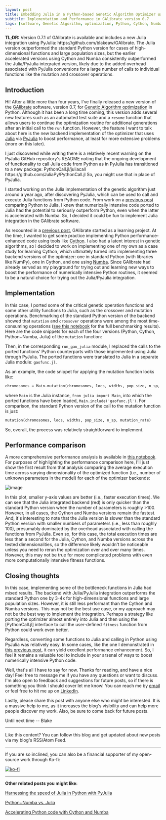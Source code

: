 ```yaml
---
layout: post
title: Embedding Julia in a Python-based Genetic Algorithm Optimizer using PyJulia
subtitle: Implementation and Performance in GAlibrate version 0.7
tags: [software, Genetic Algorithm, optimization, Python, Cython, Numba, Julia, PyJulia]
---
```



<div class="alert alert-info">
<strong>TL;DR:</strong> Version 0.7.1 of GAlibrate is available and includes a new Julia integration using PyJulia: https://github.com/blakeaw/GAlibrate. The Julia version outperformed the standard Python version for cases of high-dimensional functions and large population sizes, but the earlier accelerated versions using Cython and Numba consistently outperformed the Julia/PyJulia integrated version, likely due to the added overhead associated with PyJulia conversions for a large number of calls to individual functions like the mutation and crossover operations.  
</div>


## Introduction


Hi! After a little more than four years, I've finally released a new version of the [GAlibrate](https://github.com/blakeaw/GAlibrate) software, version 0.7, for [Genetic Algorithm optimization](https://en.wikipedia.org/wiki/Genetic_algorithm) in Python. Although it has been a long time coming, this version adds several new features such as an automated test suite and a `resume` function that allows users to continue the optimization routine for additional generations after an initial call to the `run` function. However, the feature I want to talk about here is the new backend implementation of the optimizer that uses [Julia](https://julialang.org/) via [PyJulia](https://pyjulia.readthedocs.io/en/latest/) to boost performance, at least for more extensive problems (more on this later).


<div class="alert alert-info">
I just discovered while writing there is a relatively recent warning on the PyJulia GitHub repository's README noting that the ongoing development of functionality to call Julia code from Python as in PyJulia has transitioned to a new package: PythonCall.jl/juliacall https://github.com/JuliaPy/PythonCall.jl
So, you might use that in place of PyJulia.  
</div>


I started working on the Julia implementation of the genetic algorithm just around a year ago, after discovering PyJulia, which can be used to call and execute Julia functions from Python code. From work on a [previous post](https://blakeaw.github.io/2019-09-20-numba-vs-julia/) comparing Python to Julia, I knew that numerically intensive code ported to Julia had the potential to seriously outperform Python, even when the latter is accelerated with Numba. So, I decided it could be fun to implement Julia integration in the GAlibrate software.


As recounted in a [previous post](https://blakeaw.github.io/2019-09-05-galibrate/), GAlibrate started as a learning project. At the time, I wanted to get some practice implementing Python performance-enhanced code using tools like [Cython](https://cython.org/). I also had a latent interest in genetic algorithms, so I decided to work on implementing one of my own as a case study for learning Cython, which ultimately turned into implementing three backend versions of the optimizer: one in standard Python (with libraries like NumPy), one in Cython, and one using [Numba](https://numba.pydata.org/). Since GAlibrate had already served as my playground for trying out and learning new ways to boost the performance of numerically intensive Python routines, it seemed to be a natural choice for trying out the Julia/PyJulia integration.




## Implementation


In this case, I ported some of the critical genetic operation functions and some other utility functions to Julia, such as the crossover and mutation operations. Benchmarking of the standard Python version of the backend showed that `mutation` and `crossover` operations were among the most time-consuming operations ([see this notebook](https://github.com/blakeaw/GAlibrate/blob/master/notebooks/01_profile-performance.ipynb) for the full benchmarking results). Here are the code snippets for each of the four versions (Python, Cython, Python+Numba, Julia) of the `mutation` function:


<script src="https://gist.github.com/blakeaw/f7b15d1bd0d1554046e5c1dcf0a85a0f.js"></script>


Then, in the corresponding `run_gao_julia` module, I replaced the calls to the ported functions' Python counterparts with those implemented using Julia through PyJulia. The ported functions were translated to Julia in a separate Julia module: `gaofunc.jl`.


 As an example, the code snippet for applying the mutation function looks like:
```python
chromosomes = Main.mutation(chromosomes, locs, widths, pop_size, n_sp, mutation_rate)
```
where `Main` is the Julia instance, `from julia import Main`, into which the ported functions have been loaded, `Main.include('gaofunc.jl')`. For comparison, the standard Python version of the call to the mutation function is just:
```python
mutation(chromosomes, locs, widths, pop_size, n_sp, mutation_rate)
```
So, overall, the process was relatively straightforward to implement.


## Performance comparison


A more comprehensive performance analysis is available in [this notebook](https://github.com/blakeaw/GAlibrate/blob/master/notebooks/02_benchmark-parametric-scaling-performance.ipynb). For purposes of highlighting the performance comparison here, I'll just show the first result from that analysis comparing the average execution time across varying dimensionality of the optimized function (i.e., number of unknown parameters in the model) for each of the optimizer backends:


![image](https://drive.google.com/thumbnail?id=1UK933wjnGSi51YbtbTfM5xOHBlcrSPoe&sz=w400)


In this plot, smaller y-axis values are better (i.e., faster execution times). We can see that the Julia integrated backend (red) is only quicker than the standard Python version when the number of parameters is roughly >100. However, in all cases, the Cython and Numba versions remain the fastest. And, it's interesting to note that the Julia version is slower than the standard Python version with smaller numbers of parameters (i.e., less than roughly 100), presumably dominated by the overhead associated with calling the functions from PyJulia. Even so, for this case, the total execution times are less than a second for the Julia, Cython, and Numba versions across the tested dimensionalities, so the difference likely wouldn't be noticeable unless you need to rerun the optimization over and over many times. However, this may not be true for more complicated problems with even more computationally intensive fitness functions.


## Closing thoughts


In this case, implementing some of the bottleneck functions in Julia had mixed results. The backend with Julia/PyJulia integration outperforms the standard Python one by 3-4x for high-dimensional functions and large population sizes. However, it is still less performant than the Cython and Numba versions. This may not be the best use case, or my approach may not be the best way to implement the integration. Perhaps a strategy like porting the optimizer almost entirely into Julia and then using the [PythonCall.jl] interface to call the user-defined `fitness` function from Python could work even better.


Regardless, converting some functions to Julia and calling in Python using PyJulia was relatively easy. In some cases, like the one I demonstrated in [this previous post](https://blakeaw.github.io/2023-11-16-pyjulia-pimc/), it can yield excellent performance enhancement. So, I feel it remains a valuable tool to include in your arsenal of ways to boost numerically intensive Python code.


Well, that's all I have to say for now. Thanks for reading, and have a nice day! Feel free to message me if you have any questions or want to discuss. I'm also open to feedback and suggestions for future posts, so if there is something you think I should cover let me know! You can reach me by [email](mailto:blakeaw1102@gmail.com) or feel free to hit me up on [LinkedIn](https://www.linkedin.com/in/blakewilson3/).




Lastly, please share this post with anyone else who might be interested. It is a massive help to me, as it increases the blog's visibility and can help more people discover my work. Also, be sure to come back for future posts.




Until next time -- Blake


------


Like this content? You can follow this blog and get updated about new posts via my blog's RSS/Atom Feed.


------


If you are so inclined, you can also be a financial supporter of my open-source work through Ko-fi:




 [![ko-fi](https://ko-fi.com/img/githubbutton_sm.svg)](https://ko-fi.com/J3J4ZUCVU)


------


**Other related posts you might like:**


[Harnessing the speed of Julia in Python with PyJulia](https://blakeaw.github.io/2023-11-16-pyjulia-pimc/)


[Python+Numba vs. Julia](https://blakeaw.github.io/2019-09-20-numba-vs-julia/)


[Accelerating Python code with Cython and Numba](https://blakeaw.github.io/2019-09-05-galibrate/)


